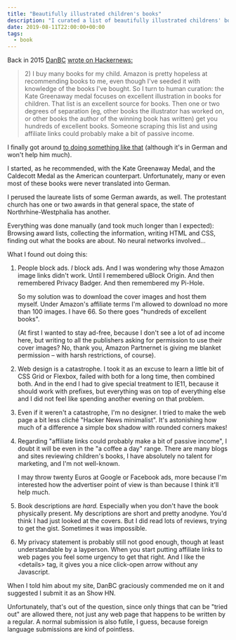 ```yaml
---
title: "Beautifully illustrated children's books"
description: "I curated a list of beautifully illustrated childrens' books."
date: 2019-08-11T22:00:00+00:00
tags:
  - book
---
```

Back in 2015 [DanBC](https://news.ycombinator.com/user?id=DanBC) [wrote on Hackernews:](https://news.ycombinator.com/item?id=9848031)

> 2\) I buy many books for my child. Amazon is pretty hopeless at recommending books to me, even though I've seeded it with knowledge of the books I've bought. So I turn to human curation: the Kate Greenaway medal focuses on excellent illustration in books for children. That list is an excellent source for books. Then one or two degrees of separation (eg, other books the illustrator has worked on, or other books the author of the winning book has written) get you hundreds of excellent books. Someone scraping this list and using affiliate links could probably make a bit of passive income.

I finally got around [to doing something like that](https://www.thomas-huehn.de/schoene-kinderbuecher/) (although it's in German and won't help him much).

I started, as he recommended, with the Kate Greenaway Medal, and the Caldecott Medal as the American counterpart. Unfortunately, many or even most of these books were never translated into German.

I perused the laureate lists of some German awards, as well. The protestant church has one or two awards in that general space, the state of Northrhine-Westphalia has another.

Everything was done manually (and took much longer than I expected): Browsing award lists, collecting the information, writing HTML and CSS, finding out what the books are about. No neural networks involved…

What I found out doing this:

1. People block ads. *I* block ads. And I was wondering why those Amazon image links didn't work. Until I remembered uBlock Origin. And then remembered Privacy Badger. And then remembered my Pi-Hole.

   So my solution was to download the cover images and host them myself. Under Amazon's affiliate terms  I'm allowed to download no more than 100 images. I have 66. So there goes "hundreds of excellent books".

   (At first I wanted to stay ad-free, because I don't see a lot of ad income here, but writing to all the publishers asking for permission to use their cover images? No, thank you, Amazon Partnernet is giving me blanket permission – with harsh restrictions, of course).

2. Web design is a catastrophe. I took it as an excuse to learn a little bit of CSS Grid or Flexbox, failed with both for a long time, then combined both. And in the end I had to give special treatment to IE11, because it should work with prefixes, but everything was on top of everything else and I did not feel like spending another evening on that problem.

3. Even if it weren't a catastrophe, I'm no designer. I tried to make the web page a bit less cliché "Hacker News minimalist". It's astonishing how much of a difference a simple box shadow with rounded corners makes!

4. Regarding "affiliate links could probably make a bit of passive income", I doubt it will be even in the "a coffee a day" range. There are many blogs and sites reviewing children's books, I have absolutely no talent for marketing, and I'm not well-known.

   I may throw twenty Euros at Google or Facebook ads, more because I'm interested how the advertiser point of view is than because I think it'll help much.

5. Book descriptions are *hard.* Especially when you don't have the book physically present. My descriptions are short and pretty anodyne. You'd think I had just looked at the covers. But I did read lots of reviews, trying to get the gist. Sometimes it was impossible.

6. My privacy statement is probably still not good enough, though at least understandable by a layperson. When you start putting affiliate links to web pages you feel some urgency to get that right. And I like the &lt;details&gt; tag, it gives you a nice click-open arrow without any Javascript.

When I told him about my site, DanBC graciously commended me on it and suggested I submit it as an Show HN.

Unfortunately, that's out of the question, since only things that can be "tried out" are allowed there, not just any web page that happens to be written by a regular. A normal submission is also futile, I guess, because foreign language submissions are kind of pointless.
